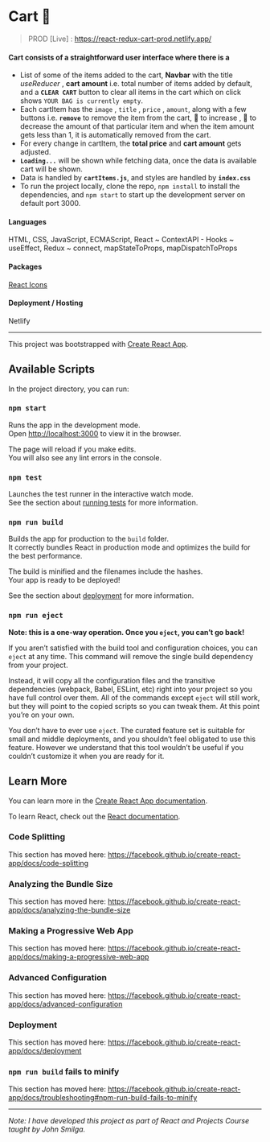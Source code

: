 # Cart 🛒

> PROD [Live] : https://react-redux-cart-prod.netlify.app/

#### Cart consists of a straightforward user interface where there is a

- List of some of the items added to the cart, **Navbar** with the title *useReducer* , **cart amount** i.e. total number of items added by default, and a **`CLEAR CART`** button to clear all items in the cart which on click shows `YOUR BAG is currently empty`.
- Each cartItem has the `image` , `title` , `price` , `amount`, along with a few buttons i.e. **`remove`** to remove the item from the cart, 🔼 to increase , 🔽 to decrease the amount of that particular item and when the item amount gets less than 1, it is automatically removed from the cart.  
- For every change in cartItem, the **total price** and **cart amount** gets adjusted.  
- **`Loading...`** will be shown while fetching data, once the data is available cart will be shown. 
- Data is handled by **`cartItems.js`**, and styles are handled by **`index.css`**
- To run the project locally, clone the repo, `npm install` to install the dependencies, and `npm start` to start up the development server on default port 3000.

#### Languages
HTML, CSS, JavaScript, ECMAScript, React ~ ContextAPI - Hooks ~ useEffect, Redux ~ connect, mapStateToProps, mapDispatchToProps

#### Packages
[React Icons](https://www.npmjs.com/package/react-icons)

#### Deployment / Hosting
Netlify

---

This project was bootstrapped with [Create React App](https://github.com/facebook/create-react-app).

## Available Scripts

In the project directory, you can run:

### `npm start`

Runs the app in the development mode.<br />
Open [http://localhost:3000](http://localhost:3000) to view it in the browser.

The page will reload if you make edits.<br />
You will also see any lint errors in the console.

### `npm test`

Launches the test runner in the interactive watch mode.<br />
See the section about [running tests](https://facebook.github.io/create-react-app/docs/running-tests) for more information.

### `npm run build`

Builds the app for production to the `build` folder.<br />
It correctly bundles React in production mode and optimizes the build for the best performance.

The build is minified and the filenames include the hashes.<br />
Your app is ready to be deployed!

See the section about [deployment](https://facebook.github.io/create-react-app/docs/deployment) for more information.

### `npm run eject`

**Note: this is a one-way operation. Once you `eject`, you can’t go back!**

If you aren’t satisfied with the build tool and configuration choices, you can `eject` at any time. This command will remove the single build dependency from your project.

Instead, it will copy all the configuration files and the transitive dependencies (webpack, Babel, ESLint, etc) right into your project so you have full control over them. All of the commands except `eject` will still work, but they will point to the copied scripts so you can tweak them. At this point you’re on your own.

You don’t have to ever use `eject`. The curated feature set is suitable for small and middle deployments, and you shouldn’t feel obligated to use this feature. However we understand that this tool wouldn’t be useful if you couldn’t customize it when you are ready for it.

## Learn More

You can learn more in the [Create React App documentation](https://facebook.github.io/create-react-app/docs/getting-started).

To learn React, check out the [React documentation](https://reactjs.org/).

### Code Splitting

This section has moved here: https://facebook.github.io/create-react-app/docs/code-splitting

### Analyzing the Bundle Size

This section has moved here: https://facebook.github.io/create-react-app/docs/analyzing-the-bundle-size

### Making a Progressive Web App

This section has moved here: https://facebook.github.io/create-react-app/docs/making-a-progressive-web-app

### Advanced Configuration

This section has moved here: https://facebook.github.io/create-react-app/docs/advanced-configuration

### Deployment

This section has moved here: https://facebook.github.io/create-react-app/docs/deployment

### `npm run build` fails to minify

This section has moved here: https://facebook.github.io/create-react-app/docs/troubleshooting#npm-run-build-fails-to-minify

---

*Note: I have developed this project as part of React and Projects Course taught by John Smilga.*
